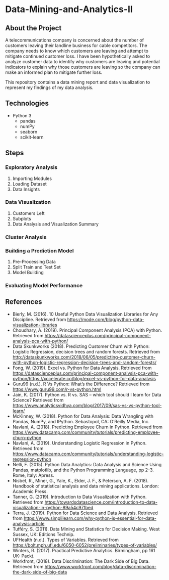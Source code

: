 # Data-Mining-and-Analytics-II
## About the Project
A telecommunications company is concerned about the number of customers leaving their landline business for cable competitors. The company needs to know which customers are leaving and attempt to mitigate continued customer loss. I have been hypothetically asked to analyze customer data to identify why customers are leaving and potential indicators to explain why those customers are leaving so the company can make an informed plan to mitigate further loss.

This repository contains a data mining report and data visualization to represent my findings of my data analysis.
## Technologies
- Python 3
  - pandas
  - numPy
  - seaborn
  - scikit-learn
## Steps
### Exploratory Analysis
1. Importing Modules
2. Loading Dataset
3. Data Insights
### Data Visualization
1. Customers Left
2. Subplots
3. Data Analysis and Visualization Summary
### Cluster Analysis
### Building a Prediction Model
1. Pre-Processing Data
2. Split Train and Test Set
3. Model Building
### Evaluating Model Performance
## References
-	Bierly, M. (2016). 10 Useful Python Data Visualization Libraries for Any Discipline. Retrieved from https://mode.com/blog/python-data-visualization-libraries
-	Choudhary, A. (2019). Principal Component Analysis (PCA) with Python. Retrieved from  https://datascienceplus.com/principal-component-analysis-pca-with-python/
-	Data Skunkworks (2018).  Predicting Customer Churn with Python: Logistic Regression, decision trees and random forests. Retrieved from http://dataskunkworks.com/2018/06/05/predicting-customer-churn-with-python-logistic-regression-decision-trees-and-random-forests/
-	Fong, W. (2019). Excel vs. Python for Data Analysis. Retrieved from https://datascienceplus.com/principal-component-analysis-pca-with-python/https://xccelerate.co/blog/excel-vs-python-for-data-analysis
-	Guru99 (n.d.). R Vs Python: What’s the Difference? Retrieved from https://www.guru99.com/r-vs-python.html
-	Jain, K. (2017). Python vs. R vs. SAS – which tool should I learn for Data Science? Retrieved from https://www.analyticsvidhya.com/blog/2017/09/sas-vs-vs-python-tool-learn/ 
-	McKinney, W. (2018). Python for Data Analysis: Data Wrangling with Pandas, NumPy, and IPython. Sebastopol, CA: O’Reilly Media, Inc.
-	Navlani, A. (2018). Predicting Employee Churn in Python. Retrieved from https://www.datacamp.com/community/tutorials/predicting-employee-churn-python
-	Navlani, A. (2019). Understanding Logistic Regression in Python. Retrieved from https://www.datacamp.com/community/tutorials/understanding-logistic-regression-python
-	Nelli, F. (2015). Python Data Analytics: Data Analysis and Science Using Pandas, matplotlib, and the Python Programming Language, pp 2-3. Rome, Italy: Apress.
-	Nisbet, R., Miner, G., Yale, K., Elder, J. F., & Peterson, A. F. (2018). Handbook of statistical analysis and data mining applications. London: Academic Press.
-	Tanner, G. (2019). Introduction to Data Visualization with Python. Retrieved from https://towardsdatascience.com/introduction-to-data-visualization-in-python-89a54c97fbed 
-	Terra, J. (2019). Python for Data Science and Data Analysis. Retrieved from https://www.simplilearn.com/why-python-is-essential-for-data-analysis-article 
-	Tufféry, S. (2011). Data Mining and Statistics for Decision Making. West Sussex, UK: Editions Technip.
-	UFHealth (n.d.). Types of Variables. Retrieved from https://bolt.mph.ufl.edu/6050-6052/preliminaries/types-of-variables/
-	Winters, R. (2017). Practical Predictive Analytics. Birmingham, pp 161 UK: Packt.
-	Workfront, (2018). Data Discrimination: The Dark Side of Big Data. Retrieved from https://www.workfront.com/blog/data-discrimination-the-dark-side-of-big-data 
